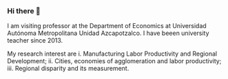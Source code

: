 ### Hi there 👋

I am visiting professor at the Department of Economics at Universidad Autónoma Metropolitana Unidad Azcapotzalco. I have beeen university teacher since 2013.

My research interest are 
  i. Manufacturing Labor Productivity and Regional Development;
  ii. Cities, economies of agglomeration and labor productivity;
  iii. Regional disparity and its measurement.

<!--
**jaime-pru/jaime-pru** is a ✨ _special_ ✨ repository because its `README.md` (this file) appears on your GitHub profile.

Here are some ideas to get you started:

- 🔭 I’m currently working on ...
- 🌱 I’m currently learning ...
- 👯 I’m looking to collaborate on ...
- 🤔 I’m looking for help with ...
- 💬 Ask me about ...
- 📫 How to reach me: ...
- 😄 Pronouns: ...
- ⚡ Fun fact: ...
-->

